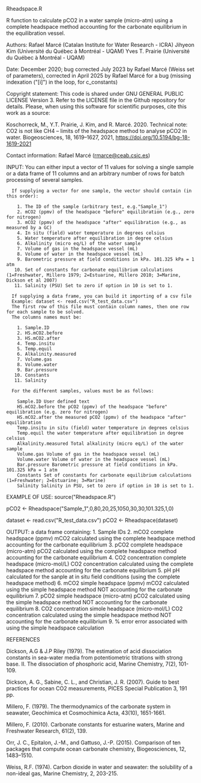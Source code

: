 Rheadspace.R

R function to calculate pCO2 in a water sample (micro-atm) using a complete headspace method accounting for the 
carbonate equilibrium in the equilibration vessel. 

Authors: Rafael Marcé (Catalan Institute for Water Research - ICRA)
         Jihyeon Kim (Université du Québec à Montréal - UQAM) 
         Yves T. Prairie (Université du Québec à Montréal - UQAM)

Date: December 2020; bug corrected July 2023 by Rafael Marcé (Weiss set of parameters), corrected in April 2025 by Rafael Marcé for a bug (missing indexation ("[i]") in the loop, for c_constants)

Copyright statement: This code is shared under GNU GENERAL PUBLIC LICENSE Version 3. 
Refer to the LICENSE file in the Github repository for details.
Please, when using this software for scientific purposes, cite this work as a source:

  Koschorreck, M., Y.T. Prairie, J. Kim, and R. Marcé. 2020. Technical note: CO2 is not like CH4 – limits of the headspace method to analyse pCO2 in water. Biogeosciences, 18, 1619–1627, 2021, https://doi.org/10.5194/bg-18-1619-2021

Contact information: Rafael Marcé (rmarce@ceab.csic.es)

INPUT: 
      You can either input a vector of 11 values for solving a single sample or a data frame of 11
      columns and an arbitrary number of rows for batch processing of several samples.
      
      If supplying a vector for one sample, the vector should contain (in this order):

        1. The ID of the sample (arbitrary test, e.g."Sample_1")
        2. mCO2 (ppmv) of the headspace "before" equilibration (e.g., zero for nitrogen)
        3. mCO2 (ppmv) of the headspace "after" equilibration (e.g., as measured by a GC)
        4. In situ (field) water temperature in degrees celsius
        5. Water temperature after equilibration in degree celsius
        6. Alkalinity (micro eq/L) of the water sample
        7. Volume of gas in the headspace vessel (mL)
        8. Volume of water in the headspace vessel (mL)
        9. Barometric pressure at field conditions in kPa. 101.325 kPa = 1 atm 
       10. Set of constants for carbonate equilibrium calculations (1=Freshwater, Millero 1979; 2=Estuarine, Millero 2010; 3=Marine, Dickson et al 2007) 
       11. Salinity (PSU) Set to zero if option in 10 is set to 1.

      If supplying a data frame, you can build it importing of a csv file
      Example: dataset <- read.csv("R_test_data.csv")
      The first row of this file must contain column names, then one row for each sample to be solved.
      The columns names must be:

        1. Sample.ID 
        2. HS.mCO2.before
        3. HS.mCO2.after
        4. Temp.insitu
        5. Temp.equil
        6. Alkalinity.measured
        7. Volume.gas
        8. Volume.water
        9. Bar.pressure
       10. Constants
       11. Salinity

      For the different samples, values must be as follows:

        Sample.ID User defined text
        HS.mCO2.before the pCO2 (ppmv) of the headspace "before" equilibration (e.g. zero for nitrogen)
        HS.mCO2.after the measured pCO2 (ppmv) of the headspace "after" equilibration
        Temp.insitu in situ (field) water temperature in degrees celsius
        Temp.equil the water temperature after equilibration in degree celsius
        Alkalinity.measured Total alkalinity (micro eq/L) of the water sample
        Volume.gas Volume of gas in the headspace vessel (mL)
        Volume.water Volume of water in the headspace vessel (mL)
        Bar.pressure Barometric pressure at field conditions in kPa. 101.325 kPa = 1 atm   
        Constants Set of constants for carbonate equilibrium calculations (1=Freshwater; 2=Estuarine; 3=Marine) 
        Salinity Salinity in PSU, set to zero if option in 10 is set to 1.


EXAMPLE OF USE:
 source("Rheadspace.R")

 pCO2 <- Rheadspace("Sample_1",0,80,20,25,1050,30,30,101.325,1,0)

 dataset <- read.csv("R_test_data.csv")
 pCO2 <- Rheadspace(dataset)

OUTPUT: a data frame containing:
     1. Sample IDs
     2. mCO2 complete headspace (ppmv) mCO2 calculated using the complete headspace method accounting for the carbonate equilibrium
     3. pCO2 complete headspace (micro-atm) pCO2 calculated using the complete headspace method accounting for the carbonate equilibrium
     4. CO2 concentration complete headspace (micro-mol/L) CO2 concentration calculated using the complete headspace method accounting for the carbonate equilibrium
     5. pH  pH calculated for the sanple at in situ field conditions (using the complete headspace method)
     6. mCO2 simple headspace (ppmv)  mCO2 calculated using the simple headspace method NOT accounting for the carbonate equilibrium
     7. pCO2 simple headspace (micro-atm)  pCO2 calculated using the simple headspace method NOT accounting for the carbonate equilibrium
     8. CO2 concentration simole headspace (micro-mol/L) CO2 concentration calculated using the simple headspace method NOT accounting for the carbonate equilibrium
     9. % error error associated with using the simple headspace calculation


REFERENCES

 Dickson, A.G & J.P Riley (1979). The estimation of acid dissociation constants in sea-water media
 from potentiometric titrations with strong base. II. The dissociation of phosphoric acid,
 Marine Chemistry, 7(2), 101-109.  

 Dickson, A. G., Sabine, C. L., and Christian, J. R. (2007). Guide to best practices for
 ocean CO2 measurements, PICES Special Publication 3, 191 pp.

  Millero, F. (1979). The thermodynamics of the carbonate system in seawater,
  Geochimica et Cosmochimica Acta, 43(10), 1651-1661.  

  Millero, F. (2010). Carbonate constants for estuarine waters,
  Marine and Freshwater Research, 61(2), 139.

  Orr, J. C., Epitalon, J.-M., and Gattuso, J.-P. (2015). Comparison of ten packages that compute
  ocean carbonate chemistry, Biogeosciences, 12, 1483–1510. 

  Weiss, R.F. (1974). Carbon dioxide in water and seawater: the solubility of a non-ideal gas,
  Marine Chemistry, 2, 203-215.


